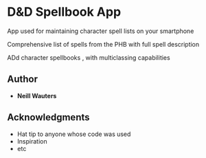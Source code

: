 # D&D Spellbook App

App used for maintaining character spell lists on your smartphone

Comprehensive list of spells from the PHB with full spell description

ADd character spellbooks , with multiclassing capabilities

## Author

* **Neill Wauters**


## Acknowledgments

* Hat tip to anyone whose code was used
* Inspiration
* etc

